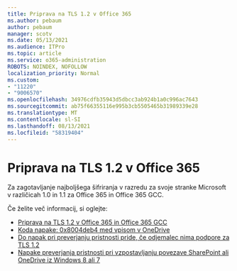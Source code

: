```yaml
---
title: Priprava na TLS 1.2 v Office 365
ms.author: pebaum
author: pebaum
manager: scotv
ms.date: 05/13/2021
ms.audience: ITPro
ms.topic: article
ms.service: o365-administration
ROBOTS: NOINDEX, NOFOLLOW
localization_priority: Normal
ms.custom:
- "11220"
- "9006570"
ms.openlocfilehash: 34976cdfb35943d5dbcc3ab924b1a0c996ac7643
ms.sourcegitcommit: ab75f66355116e995b3cb5505465b31989339e28
ms.translationtype: MT
ms.contentlocale: sl-SI
ms.lasthandoff: 08/13/2021
ms.locfileid: "58319404"
---
```

# <a name="preparing-for-tls-12-in-office-365"></a>Priprava na TLS 1.2 v Office 365

Za zagotavljanje najboljšega šifriranja v razredu za svoje stranke Microsoft v različicah 1.0 in 1.1 za Office 365 in Office 365 GCC. 

Če želite več informacij, si oglejte:

- [Priprava na TLS 1.2 v Office 365 in Office 365 GCC](https://docs.microsoft.com/microsoft-365/compliance/prepare-tls-1.2-in-office-365)
- [Koda napake: 0x8004deb4 med vpisom v OneDrive](https://support.microsoft.com/office/error-code-0x8004deb4-when-signing-in-to-onedrive-e8a8d97c-a87e-4dda-a67e-bae4fef05dcb)
- [Do napak pri preverjanju pristnosti pride, če odjemalec nima podpore za TLS 1.2](https://docs.microsoft.com/sharepoint/troubleshoot/administration/authentication-errors-tls12-support)
- [Napake preverjanja pristnosti pri vzpostavljanju povezave SharePoint ali OneDrive iz Windows 8 ali 7](https://docs.microsoft.com/sharepoint/troubleshoot/administration/authentication-errors-windows7)